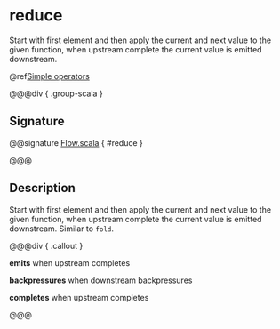 # reduce

Start with first element and then apply the current and next value to the given function, when upstream complete the current value is emitted downstream.

@ref[Simple operators](../index.md#simple-operators)

@@@div { .group-scala }

## Signature

@@signature [Flow.scala]($akka$/akka-stream/src/main/scala/akka/stream/scaladsl/Flow.scala) { #reduce }

@@@

## Description

Start with first element and then apply the current and next value to the given function, when upstream
complete the current value is emitted downstream. Similar to `fold`.


@@@div { .callout }

**emits** when upstream completes

**backpressures** when downstream backpressures

**completes** when upstream completes

@@@

